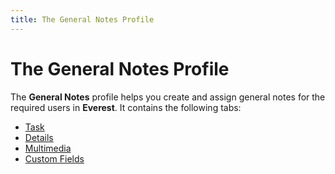 ```yaml
---
title: The General Notes Profile
---
```


# The General Notes Profile


The **General Notes** profile helps  you create and assign general notes for the required users in **Everest**.  It contains the following tabs:

- [Task]({{site.cm_baseurl}}/tasks/general-notes/the_general_notes_profile_task.html)
- [Details]({{site.cm_baseurl}}/tasks/general-notes/the_general_notes_profile_details.html)
- [Multimedia]({{site.cm_baseurl}}/tasks/incoming-call/the_incoming_call_profile_multimedia.html)
- [Custom  Fields]({{site.sc_chm}}/options/miscellaneous-set-up/custom-fields/custom_fields_setupco.html)


